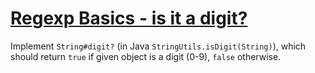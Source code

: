 # [Regexp Basics - is it a digit?](https://www.codewars.com/kata/regexp-basics-is-it-a-digit "https://www.codewars.com/kata/567bf4f7ee34510f69000032")

Implement `String#digit?` (in Java `StringUtils.isDigit(String)`), which should return `true` if given object is a digit (0-9), `false` otherwise.